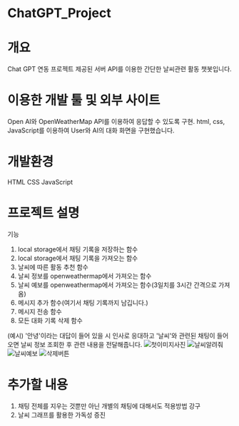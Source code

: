 # ChatGPT_Project

# 개요
   Chat GPT 연동 프로젝트
   제공된 서버 API를 이용한 간단한 날씨관련 활동 챗봇입니다.

# 이용한 개발 툴 및 외부 사이트
   Open AI와 OpenWeatherMap API를 이용하여 응답할 수 있도록 구현.
   html, css, JavaScript를 이용하여 User와 AI의 대화 화면을 구현했습니다.

# 개발환경
   HTML
   CSS
   JavaScript

# 프로젝트 설명
   기능<br>
   1. local storage에서 채팅 기록을 저장하는 함수<br>
   2. local storage에서 채팅 기록을 가져오는 함수<br>
   3. 날씨에 따른 활동 추천 함수<br>
   4. 날씨 정보를 openweathermap에서 가져오는 함수<br>
   5. 날씨 예보를 openweathermap에서 가져오는 함수(3일치를 3시간 간격으로 가져옴)<br>
   6. 메시지 추가 함수(여기서 채팅 기록까지 남깁니다.)<br>
   7. 메시지 전송 함수<br>
   8. 모든 대화 기록 삭제 함수<br>
   
   (예시)
   '안녕'이라는 대답이 들어 있을 시 인사로 응대하고
   '날씨'와 관련된 채팅이 들어오면 날씨 정보 조회한 후
   관련 내용을 전달해줍니다.
   ![첫이미지사진](https://github.com/mintcookie-park/ChatGPT_Project/assets/79849531/751c14a1-825c-4627-9ccc-f8c14e1830cc)
   ![날씨알려줘](https://github.com/mintcookie-park/ChatGPT_Project/assets/79849531/59647444-c27f-43fa-8c0e-3981a8e98cc0)
   ![날씨예보](https://github.com/mintcookie-park/ChatGPT_Project/assets/79849531/5a2908ca-2fa0-40c6-a050-14b66b267b64)
   ![삭제버튼](https://github.com/mintcookie-park/ChatGPT_Project/assets/79849531/24972857-daff-4d6d-b3f6-d9d70b9513bc)

# 추가할 내용
   1. 채팅 전체를 지우는 것뿐만 아닌 개별의 채팅에 대해서도 적용방법 강구<br>
   2. 날씨 그래프를 활용한 가독성 증진<br>

